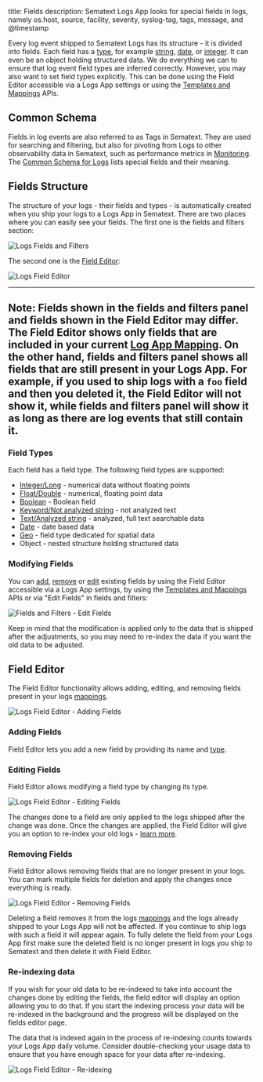 title: Fields
description: Sematext Logs App looks for special fields in logs, namely os.host, source, facility, severity, syslog-tag, tags, message, and @timestamp

Every log event shipped to Sematext Logs has its structure - it is divided into fields. Each field has a [type](/logs/field-types/), for example [string](/logs/field-types/#string), [date](/logs/field-types/#date), or [integer](/logs/field-types/#integerlong). It can even be an object holding structured data.  We do everything we can to ensure that log event field types are inferred correctly. However, you may also want to set field types explicitly. This can be done using the Field Editor accessible via a Logs App settings or using the [Templates and Mappings](/logs/mappings-templates) APIs.

## Common Schema
Fields in log events are also referred to as Tags in Sematext. They are used for searching and filtering, but also for pivoting from Logs to other observability data in Sematext, such as performance metrics in [Monitoring](../monitoring).  The [Common Schema for Logs](../tags/common-schema/#logs-tags) lists special fields and their meaning.

## Fields Structure

The structure of your logs - their fields and types - is automatically created when you ship your logs to a Logs App in Sematext. There are two places where you can easily see your fields. The first one is the fields and filters section:

<img src="../../images/logs/logs_structure_fields_and_filters.png" alt="Logs Fields and Filters">

The second one is the [Field Editor](/logs/fields/#field-editor):

<img src="../../images/logs/logs_structure_field_editor.png " alt="Logs Field Editor">

---
**Note:**
Fields shown in the fields and filters panel and fields shown in the Field Editor may differ. The Field Editor shows only fields that are included in your current [Log App Mapping](/logs/mappings-templates). On the other hand, fields and filters panel shows all fields that are still present in your Logs App. For example, if you used to ship logs with a `foo` field and then you deleted it, the Field Editor will not show it, while fields and filters panel will show it as long as there are log events that still contain it.
--- 

### Field Types

Each field has a field type. The following field types are supported:

 * [Integer/Long](/logs/field-types/#integerlong) - numerical data without floating points
 * [Float/Double](/logs/field-types/#floatdouble) - numerical, floating point data
 * [Boolean](/logs/field-types/#boolean) - Boolean field
 * [Keyword/Not analyzed string](/logs/field-types/#not-analyzed-string) - not analyzed text
 * [Text/Analyzed string](/logs/field-types/#analyzed-string) - analyzed, full text searchable data
 * [Date](/logs/field-types/#date) - date based data
 * [Geo](/logs/field-types/#geo) - field type dedicated for spatial data
 * Object - nested structure holding structured data

### Modifying Fields

You can [add](/logs/fields/#adding-fields), [remove](/logs/fields/#removing-fields) or [edit](/logs/fields/#editing-fields) existing fields by using the Field Editor accessible via a Logs App settings, by using the [Templates and Mappings](/logs/mappings-templates) APIs or via "Edit Fields" in fields and filters:

<img src="../../images/logs/logs_field_and_fielters_edit_field.png " alt="Fields and Filters - Edit Fields">

Keep in mind that the modification is applied only to the data that is shipped after the adjustments, so you may need to re-index the data if you want the old data to be adjusted. 

## Field Editor

The Field Editor functionality allows adding, editing, and removing fields present in your logs [mappings](/logs/mappings-templates).

<img src="../../images/logs/logs_field_editor_add.png " alt="Logs Field Editor - Adding Fields">

### Adding Fields

Field Editor lets you add a new field by providing its name and [type](/logs/field-types/).   

### Editing Fields

Field Editor allows modifying a field type by changing its type. 

<img src="../../images/logs/logs_field_editor_edit.png " alt="Logs Field Editor - Editing Fields">

The changes done to a field are only applied to the logs shipped after the change was done. Once the changes are applied, the Field Editor will give you an option to re-index your old logs - [learn more](/logs/fields/#re-indexing-data).

### Removing Fields

Field Editor allows removing fields that are no longer present in your logs. You can mark multiple fields for deletion and apply the changes once everything is ready. 

<img src="../../images/logs/logs_field_editor_delete.png" alt="Logs Field Editor - Removing Fields">

Deleting a field removes it from the logs [mappings](/logs/mappings-templates) and the logs already shipped to your Logs App will not be affected. If you continue to ship logs with such a field it will appear again. To fully delete the field from your Logs App first make sure the deleted field is no longer present in logs you ship to Sematext and then delete it with Field Editor.

### Re-indexing data

If you wish for your old data to be re-indexed to take into account the changes done by editing the fields, the field editor will display an option allowing you to do that. If you start the indexing process your data will be re-indexed in the background and the progress will be displayed on the fields editor page. 

The data that is indexed again in the process of re-indexing counts towards your Logs App daily volume. Consider double-checking your usage data to ensure that you have enough space for your data after re-indexing.

<img src="../../images/logs/logs-field-editor-reindex.gif" alt="Logs Field Editor - Re-idexing">
